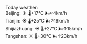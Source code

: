 Today weather:  
Beijing: ☀️   🌡️+17°C 🌬️↙4km/h  
Tianjin: ☀️   🌡️+25°C 🌬️↗19km/h  
Shijiazhuang: ☀️   🌡️+27°C 🌬️↑15km/h  
Tangshan: ☀️   🌡️+30°C 🌬️↑23km/h  
